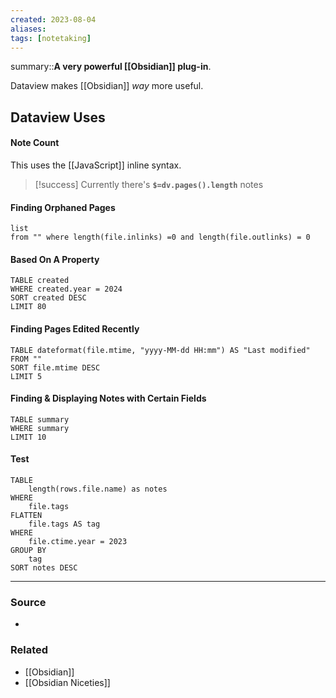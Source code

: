 ```yaml
---
created: 2023-08-04
aliases: 
tags: [notetaking]
---
```


summary::**A very powerful [[Obsidian]] plug-in**.

Dataview makes [[Obsidian]] *way* more useful.

## Dataview Uses
#### Note Count
This uses the [[JavaScript]] inline syntax.

> [!success] Currently there's **`$=dv.pages().length`** notes

#### Finding Orphaned Pages
```dataview 
list 
from "" where length(file.inlinks) =0 and length(file.outlinks) = 0 
```

#### Based On A Property
```dataview
TABLE created
WHERE created.year = 2024
SORT created DESC
LIMIT 80
```

#### Finding Pages Edited Recently
```dataview
TABLE dateformat(file.mtime, "yyyy-MM-dd HH:mm") AS "Last modified"
FROM ""
SORT file.mtime DESC
LIMIT 5
```

#### Finding & Displaying Notes with Certain Fields
```dataview
TABLE summary
WHERE summary 
LIMIT 10
```

#### Test
```dataview
TABLE
	length(rows.file.name) as notes
WHERE 
	file.tags 
FLATTEN 
	file.tags AS tag
WHERE 
	file.ctime.year = 2023
GROUP BY 
	tag 
SORT notes DESC
```
---
### Source
- 

### Related
- [[Obsidian]]
- [[Obsidian Niceties]]
 